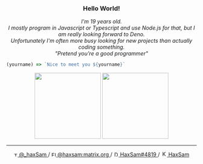 <h3 align="center">
 Hello World!
</h3>

<p align="center">
	<i>
		I'm 19 years old. </br>
		I mostly program in Javascript or Typescript and use Node.js for that, but I am really looking forward to Deno. </br>
		Unfortunately I'm often more busy looking for new projects than actually coding something. </br>
		"Pretend you're a good programmer"
	</i>
</p>

```ts
(yourname) => `Nice to meet you ${yourname}`
```
	
<p align="center">
	<img height="175" src="https://github-readme-stats.vercel.app/api?username=HaxSam&count_private=true&custom_title=Github%20Status&show=issues&theme=aura_dark&hide_rank=true&hide_border=true&cache_seconds=1800&include_all_commits=true&hide=issues&border_radius=10" />
	<img height="175" src="https://github-readme-stats.vercel.app/api/top-langs/?username=HaxSam&layout=compact&theme=aura_dark&hide_border=true&hide_border=true&cache_seconds=1800&border_radius=10" />
</p>

---

<p align="center">
	<a href="https://twitter.com/_haxSam" valign="middle">
		<img height="10" alt="Twitter Icon" src="https://logos-download.com/wp-content/uploads/2016/02/Twitter_Logo_new.png" />
		@_haxSam
	</a>
	/
	<a href="https://matrix.to/#/@haxsam:matrix.org" valign="middle">
		<img height="12" alt="Element Icon" src="https://element.io/images/favicon.png" />
		@haxsam:matrix.org
	</a>
	/
	<a href="https://discordapp.com/users/285016722325372928" valign="middle">
		<img height="13" alt="Discord Icon" src="https://maxcdn.icons8.com/Share/icon/Logos/discord_logo1600.png" />
		HaxSam#4819
	</a>
	/
	<a href="https://keybase.io/haxsam" valign="middle">
		<img height="15" alt="Keybase Icon" src="https://upload.wikimedia.org/wikipedia/commons/thumb/b/bb/Keybase_logo_official.svg/200px-Keybase_logo_official.svg.png" />
		HaxSam
	</a>
</p>
